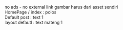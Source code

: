 no ads - no external link gambar harus dari asset sendiri
<br />
HomePage / index : polos <br />
Default post : text 1<br />
layout defautl : text mateng 1
